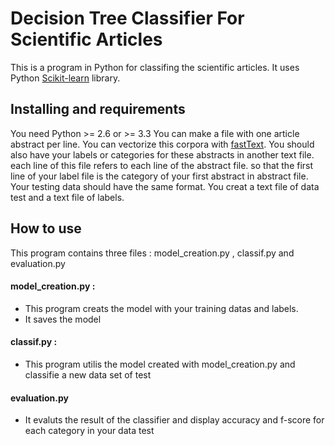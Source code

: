 
# Decision Tree Classifier For Scientific Articles 

This is a program in Python for classifing the scientific articles. It uses Python [Scikit-learn](http://scikit-learn.org/stable/) library.

## Installing and requirements

You need Python >= 2.6 or >= 3.3
You can make a file with one article abstract per line. You can vectorize this corpora with [fastText](https://fasttext.cc/).
You should also have your labels or categories for these abstracts in another text file. each line of this file refers to each line of the abstract file. so that the first line of your label file is the category of your first abstract in abstract file.
Your testing data should have the same format. You creat a text file of data test and a text file of labels.



## How to use



This program contains three files : model_creation.py , classif.py and evaluation.py

#### model_creation.py :
*  This program creats the model with your training datas and labels.
*  It saves the model 
#### classif.py :
* This program utilis the model created with model_creation.py and classifie a new data set of test
#### evaluation.py
* It evaluts the result of the classifier and display accuracy and f-score for each category in your data test 
